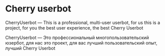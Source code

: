 # Cherry userbot
CherryUserbot — This is a professional, multi-user userbot, for us this is a project, for you the best user experience, the best Cherry Userbot

CherryUserbot — Это профессиональный многопользовательский юзербот, для нас это проект, для вас лучший пользовательский опыт, лучший Cherry Userbot
